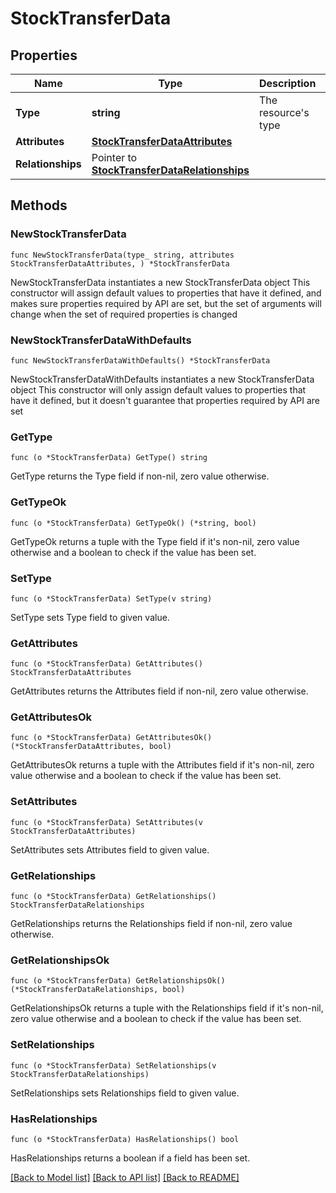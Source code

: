 # StockTransferData

## Properties

Name | Type | Description | Notes
------------ | ------------- | ------------- | -------------
**Type** | **string** | The resource&#39;s type | [default to "stock_transfers"]
**Attributes** | [**StockTransferDataAttributes**](StockTransferDataAttributes.md) |  | 
**Relationships** | Pointer to [**StockTransferDataRelationships**](StockTransferDataRelationships.md) |  | [optional] 

## Methods

### NewStockTransferData

`func NewStockTransferData(type_ string, attributes StockTransferDataAttributes, ) *StockTransferData`

NewStockTransferData instantiates a new StockTransferData object
This constructor will assign default values to properties that have it defined,
and makes sure properties required by API are set, but the set of arguments
will change when the set of required properties is changed

### NewStockTransferDataWithDefaults

`func NewStockTransferDataWithDefaults() *StockTransferData`

NewStockTransferDataWithDefaults instantiates a new StockTransferData object
This constructor will only assign default values to properties that have it defined,
but it doesn't guarantee that properties required by API are set

### GetType

`func (o *StockTransferData) GetType() string`

GetType returns the Type field if non-nil, zero value otherwise.

### GetTypeOk

`func (o *StockTransferData) GetTypeOk() (*string, bool)`

GetTypeOk returns a tuple with the Type field if it's non-nil, zero value otherwise
and a boolean to check if the value has been set.

### SetType

`func (o *StockTransferData) SetType(v string)`

SetType sets Type field to given value.


### GetAttributes

`func (o *StockTransferData) GetAttributes() StockTransferDataAttributes`

GetAttributes returns the Attributes field if non-nil, zero value otherwise.

### GetAttributesOk

`func (o *StockTransferData) GetAttributesOk() (*StockTransferDataAttributes, bool)`

GetAttributesOk returns a tuple with the Attributes field if it's non-nil, zero value otherwise
and a boolean to check if the value has been set.

### SetAttributes

`func (o *StockTransferData) SetAttributes(v StockTransferDataAttributes)`

SetAttributes sets Attributes field to given value.


### GetRelationships

`func (o *StockTransferData) GetRelationships() StockTransferDataRelationships`

GetRelationships returns the Relationships field if non-nil, zero value otherwise.

### GetRelationshipsOk

`func (o *StockTransferData) GetRelationshipsOk() (*StockTransferDataRelationships, bool)`

GetRelationshipsOk returns a tuple with the Relationships field if it's non-nil, zero value otherwise
and a boolean to check if the value has been set.

### SetRelationships

`func (o *StockTransferData) SetRelationships(v StockTransferDataRelationships)`

SetRelationships sets Relationships field to given value.

### HasRelationships

`func (o *StockTransferData) HasRelationships() bool`

HasRelationships returns a boolean if a field has been set.


[[Back to Model list]](../README.md#documentation-for-models) [[Back to API list]](../README.md#documentation-for-api-endpoints) [[Back to README]](../README.md)


